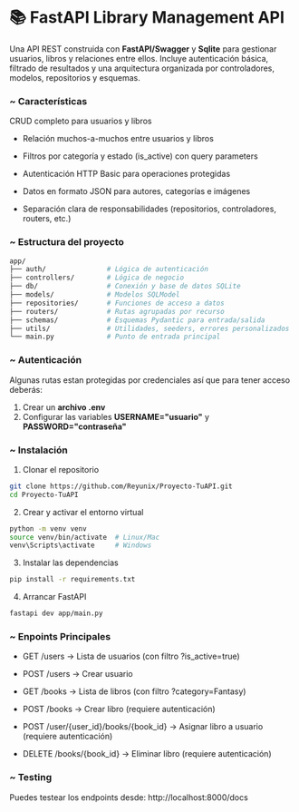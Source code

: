 # 📚 FastAPI Library Management API
Una API REST construida con **FastAPI/Swagger** y **Sqlite** para gestionar usuarios, libros y relaciones entre ellos. Incluye autenticación básica, filtrado de resultados y una arquitectura organizada por controladores, modelos, repositorios y esquemas.

### ~ Características
CRUD completo para usuarios y libros

- Relación muchos-a-muchos entre usuarios y libros

- Filtros por categoría y estado (is_active) con query parameters

- Autenticación HTTP Basic para operaciones protegidas

- Datos en formato JSON para autores, categorías e imágenes

- Separación clara de responsabilidades (repositorios, controladores, routers, etc.)


### ~ Estructura del proyecto

```bash 
app/
├── auth/               # Lógica de autenticación
├── controllers/        # Lógica de negocio
├── db/                 # Conexión y base de datos SQLite
├── models/             # Modelos SQLModel
├── repositories/       # Funciones de acceso a datos
├── routers/            # Rutas agrupadas por recurso
├── schemas/            # Esquemas Pydantic para entrada/salida
├── utils/              # Utilidades, seeders, errores personalizados
└── main.py             # Punto de entrada principal 
```

### ~ Autenticación
Algunas rutas estan protegidas por credenciales así que para tener acceso deberás:

1. Crear un **archivo .env**
2. Configurar las variables **USERNAME="usuario"** y **PASSWORD="contraseña"**

### ~ Instalación

1. Clonar el repositorio
```bash
git clone https://github.com/Reyunix/Proyecto-TuAPI.git
cd Proyecto-TuAPI
```
2. Crear y activar el entorno virtual
```bash
python -m venv venv
source venv/bin/activate  # Linux/Mac
venv\Scripts\activate     # Windows
```

3. Instalar las dependencias
```bash
pip install -r requirements.txt
```

4. Arrancar FastAPI
```bash
fastapi dev app/main.py
```

### ~ Enpoints Principales

- GET /users → Lista de usuarios (con filtro ?is_active=true)

- POST /users → Crear usuario

- GET /books → Lista de libros (con filtro ?category=Fantasy)

- POST /books → Crear libro (requiere autenticación)

- POST /user/{user_id}/books/{book_id} → Asignar libro a usuario (requiere autenticación)

- DELETE /books/{book_id} → Eliminar libro (requiere autenticación)

### ~ Testing

Puedes testear los endpoints desde: http://localhost:8000/docs
